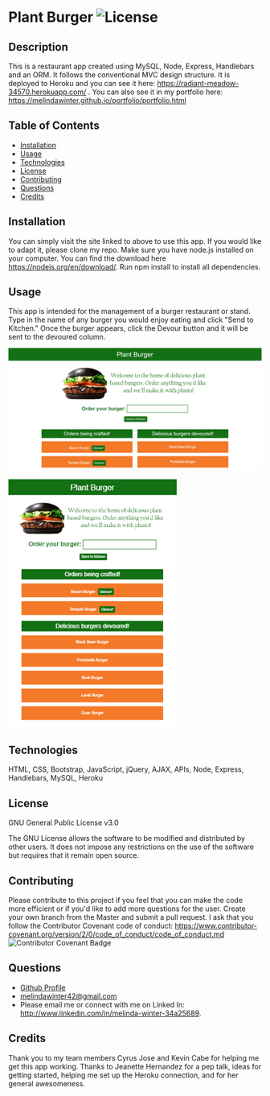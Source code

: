 # Plant Burger ![License](https://img.shields.io/badge/License-GPLv3-blue.svg)

## Description

This is a restaurant app created using MySQL, Node, Express, Handlebars and an ORM. It follows the conventional MVC design structure. It is deployed to Heroku and you can see it here: <https://radiant-meadow-34570.herokuapp.com/> . You can also see it in my portfolio here: <https://melindawinter.github.io/portfolio/portfolio.html>

## Table of Contents

- [Installation](#installation)
- [Usage](#usage)
- [Technologies](#technologies)
- [License](#license)
- [Contributing](#contributing)
- [Questions](#questions)
- [Credits](#credits)

## Installation

You can simply visit the site linked to above to use this app. If you would like to adapt it, please clone my repo. Make sure you have node.js installed on your computer. You can find the download here <https://nodejs.org/en/download/>. Run npm install to install all dependencies.

## Usage

This app is intended for the management of a burger restaurant or stand. Type in the name of any burger you would enjoy eating and click "Send to Kitchen." Once the burger appears, click the Devour button and it will be sent to the devoured column.

![app](public/assets/img/app1.png)

![app device view](public/assets/img/app2.png)

## Technologies

HTML, CSS, Bootstrap, JavaScript, jQuery, AJAX, APIs, Node, Express, Handlebars, MySQL, Heroku

## License

GNU General Public License v3.0

The GNU License allows the software to be modified and distributed by other users. It does not impose any restrictions on the use of the software but requires that it remain open source.

## Contributing

Please contribute to this project if you feel that you can make the code more efficient or if you'd like to add more questions for the user. Create your own branch from the Master and submit a pull request. I ask that you follow the Contributor Covenant code of conduct: <https://www.contributor-covenant.org/version/2/0/code_of_conduct/code_of_conduct.md> ![Contributor Covenant Badge](https://img.shields.io/badge/Contributor%20Covenant-v2.0%20adopted-ff69b4.svg)

## Questions

- [Github Profile](https://github.com/melindawinter)
- melindawinter42@gmail.com
- Please email me or connect with me on Linked In: <http://www.linkedin.com/in/melinda-winter-34a25689>.

## Credits

Thank you to my team members Cyrus Jose and Kevin Cabe for helping me get this app working. Thanks to Jeanette Hernandez for a pep talk, ideas for getting started, helping me set up the Heroku connection, and for her general awesomeness.
